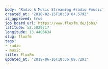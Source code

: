 ```yaml
---
body: 'Radio & Music Streaming #radio #music'
created_at: "2018-02-15T10:38:04.579Z"
is_approved: true
job_board_url: https://www.fluxfm.de/jobs/
latitude: 52.5029717
longitude: 13.4406634
slug: fluxfm
tags:
- radio
- music
title: FluxFm
updated_at: "2019-06-16T10:36:09.729Z"
---
```

